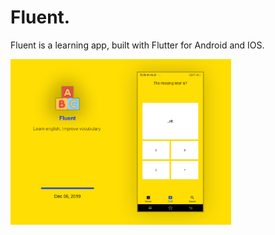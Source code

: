 # Fluent.

Fluent is a learning app, built with Flutter for Android and IOS.

<img src="https://raw.githubusercontent.com/VamsiSmart/MyFlutterPro/assets/assets/6.fluent.png" alt="drawing" width="70%"/>
